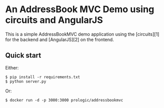 # An AddressBook MVC Demo using circuits and AngularJS

This is a simple AddressBookMVC demo application
using the [circuits][1] for the backend and
[AngularJS][2] on the frontend.

## Quick start

Either:
    
    $ pip install -r requirements.txt
    $ python server.py

Or:
    
    $ docker run -d -p 3000:3000 prologic/addressbookmvc
